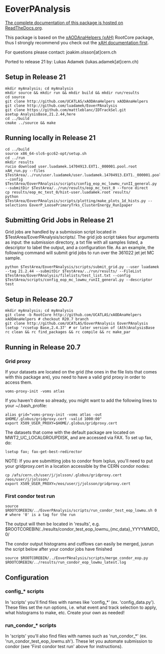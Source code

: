 # EoverPAnalysis
[The complete documentation of this package is hosted on ReadTheDocs.org](http://eoverp.readthedocs.io/en/latest/).

This package is based on the [xAODAnaHelpers (xAH)](https://github.com/UCATLAS/xAODAnaHelpers) RootCore package, thus I strongly recommend you check out the [xAH documentation first](https://xaodanahelpers.readthedocs.io/en/latest/).

For questions please contact: joakim.olsson[at]cern.ch

Ported to release 21 by: Lukas Adamek (lukas.adamek[at]cern.ch)

## Setup in Release 21
```
mkdir myAnalysis; cd myAnalysis
mkdir source && mkdir run && mkdir build && mkdir run/results
cd source
git clone http://github.com/UCATLAS/xAODAnaHelpers xAODAnaHelpers
git clone http://github.com/luadamek/EoverPAnalysis
git clone https://github.com/mattleblanc/IDTrackSel.git
asetup AnalysisBase,21.2.44,here
cd ../build
cmake ../source && make
```

## Running locally in Release 21
```
cd ../build
source x86_64-slc6-gcc62-opt/setup.sh
cd ../run
mkdir results
rucio download user.luadamek.14704913.EXT1._000001.pool.root
xAH_run.py --files $TestArea/../run/user.luadamek/user.luadamek.14704913.EXT1._000001.pool.root --config $TestArea/EoverPAnalysis/scripts/config_eop_mc_lowmu_runII_general.py --submitDir $TestArea/../run/results/eop_mc_test_0 --force direct
cp results/eop_mc_test_0/hist-user.luadamek.root results/
python $TestArea/EoverPAnalysis/scripts/plotting/make_plots_1d_hists.py --selections EoverP_LoosePrimaryTrks_ClusterEnergy_Run1paper
```

## Submitting Grid Jobs in Release 21
Grid jobs are handled by a submission script located in $TestArea/EoverPAnalysis/scripts/. The grid job script takes four arguments as input: the submission directory, a txt file with all samples listed, a descriptor to label the output, and a configuration file. As an example, the following command will submit grid jobs to run over the 361022 jet jet MC sample.

```
python $TestArea/EoverPAnalysis/scripts/submit_grid.py --user luadamek --tag 21.2.44 --submitDir $TestArea/../run/results/ --FileList $TestArea/EoverPAnalysis/filelists/test_list.txt --config $TestArea/scripts/config_eop_mc_lowmu_runII_general.py --descriptor test
```


## Setup in Release 20.7

```
mkdir myAnalysis; cd myAnalysis
git clone -b RootCore http://github.com/UCATLAS/xAODAnaHelpers xAODAnaHelpers # checkout R20.7 branch
git clone http://github.com/UCATLAS/EoverPAnalysis EoverPAnalysis
lsetup 'rcsetup Base,2.4.37' # or later version of (Ath)AnalysisBase
rc clean && rc find_packages && rc compile && rc make_par
```

## Running in Release 20.7

### Grid proxy

If your datasets are located on the grid (the ones in the file lists that comes with this package are), you need to have a valid grid proxy in order to access them.

```
voms-proxy-init -voms atlas
``` 

If you haven't done so already, you might want to add the following lines to your ~/.bash_profile:

```
alias grid="voms-proxy-init -voms atlas -out $HOME/.globus/gridproxy.cert -valid 1000:00"
export X509_USER_PROXY=$HOME/.globus/gridproxy.cert
```

The datasets that come with the default package are located on MWT2_UC_LOCALGROUPDISK, and are accessed via FAX. To set up fax, do:

```
lsetup fax; fax-get-best-redirector
```

NOTE: If you are submitting jobs to condor from lxplus, you'll need to put your gridproxy.cert in a location accessible by the CERN condor nodes:

```
cp /afs/cern.ch/user/j/jolsson/.globus/gridproxy.cert /eos/user/j/jolsson/
export X509_USER_PROXY=/eos/user/j/jolsson/gridproxy.cert
```


### First condor test run

```
source $ROOTCOREBIN/../EoverPAnalysis/scripts/run_condor_test_eop_lowmu.sh 0 # where '0' is a tag for the run
```

The output will then be located in 'results', e.g. $ROOTCOREBIN/../results/condor_test_eop_lowmu_{mc,data}_YYYYMMDD_0/

The condor output histograms and cutflows can easily be merged, jusrun the script below after your condor jobs have finished

```
source $ROOTCOREBIN/../EoverPAnalysis/scripts/merge_condor_eop.py $ROOTCOREBIN/../results/run_condor_eop_lowmu_latest.log
```

## Configuration

### config_* scripts

In 'scripts' you'll find files with names like 'config_*' (ex. 'config_data.py'). These files set the run options, i.e. what event and track selection to apply, what histograms to make, etc. Create your own as needed! 

### run_condor_* scripts

In 'scripts' you'll also find files with names such as 'run_condor_*' (ex. 'run_condor_test_eop_lowmu.sh'). These let you automate submission to condor (see 'First condor test run' above for instructions).
